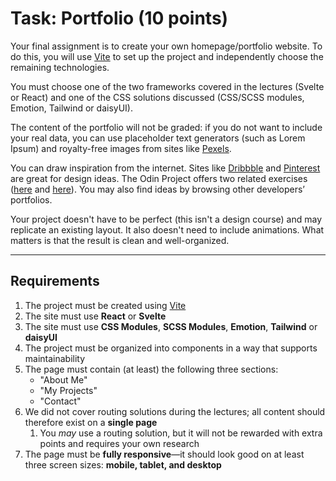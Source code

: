 # Task: Portfolio (10 points)

Your final assignment is to create your own homepage/portfolio website. To do this, you will use [Vite](https://vite.dev/) to set up the project and independently choose the remaining technologies.

You must choose one of the two frameworks covered in the lectures (Svelte or React) and one of the CSS solutions discussed (CSS/SCSS modules, Emotion, Tailwind or daisyUI).

The content of the portfolio will not be graded: if you do not want to include your real data, you can use placeholder text generators (such as Lorem Ipsum) and royalty-free images from sites like [Pexels](https://www.pexels.com/).

You can draw inspiration from the internet. Sites like [Dribbble](https://dribbble.com/) and [Pinterest](https://www.pinterest.com/) are great for design ideas. The Odin Project offers two related exercises ([here](https://www.theodinproject.com/lessons/node-path-getting-hired-building-your-personal-website) and [here](https://www.theodinproject.com/lessons/node-path-advanced-html-and-css-personal-portfolio)). You may also find ideas by browsing other developers’ portfolios.

Your project doesn't have to be perfect (this isn't a design course) and may replicate an existing layout. It also doesn't need to include animations. What matters is that the result is clean and well-organized.

---

## Requirements

1. The project must be created using [Vite](https://vite.dev/)
1. The site must use **React** or **Svelte**
1. The site must use **CSS Modules**, **SCSS Modules**, **Emotion**, **Tailwind** or **daisyUI**
1. The project must be organized into components in a way that supports maintainability
1. The page must contain (at least) the following three sections:
   - "About Me"
   - "My Projects"
   - "Contact"
1. We did not cover routing solutions during the lectures; all content should therefore exist on a **single page**
   1. You _may_ use a routing solution, but it will not be rewarded with extra points and requires your own research
1. The page must be **fully responsive**—it should look good on at least three screen sizes: **mobile, tablet, and desktop**
